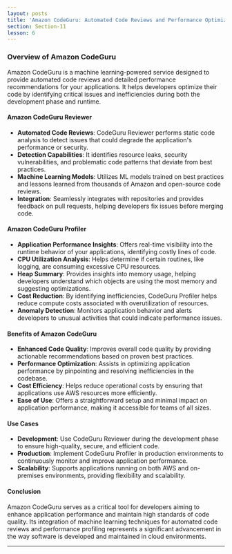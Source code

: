 ```yaml
---
layout: posts
title: 'Amazon CodeGuru: Automated Code Reviews and Performance Optimization'
section: Section-11
lesson: 6
---
```


### Overview of Amazon CodeGuru

Amazon CodeGuru is a machine learning-powered service designed to provide automated code reviews and detailed performance recommendations for your applications. It helps developers optimize their code by identifying critical issues and inefficiencies during both the development phase and runtime.

<!-- pagebreak -->

#### Amazon CodeGuru Reviewer

- **Automated Code Reviews**: CodeGuru Reviewer performs static code analysis to detect issues that could degrade the application's performance or security.
- **Detection Capabilities**: It identifies resource leaks, security vulnerabilities, and problematic code patterns that deviate from best practices.
- **Machine Learning Models**: Utilizes ML models trained on best practices and lessons learned from thousands of Amazon and open-source code reviews.
- **Integration**: Seamlessly integrates with repositories and provides feedback on pull requests, helping developers fix issues before merging code.

<!-- pagebreak -->

#### Amazon CodeGuru Profiler

- **Application Performance Insights**: Offers real-time visibility into the runtime behavior of your applications, identifying costly lines of code.
- **CPU Utilization Analysis**: Helps determine if certain routines, like logging, are consuming excessive CPU resources.
- **Heap Summary**: Provides insights into memory usage, helping developers understand which objects are using the most memory and suggesting optimizations.
- **Cost Reduction**: By identifying inefficiencies, CodeGuru Profiler helps reduce compute costs associated with overutilization of resources.
- **Anomaly Detection**: Monitors application behavior and alerts developers to unusual activities that could indicate performance issues.

<!-- pagebreak -->

#### Benefits of Amazon CodeGuru

- **Enhanced Code Quality**: Improves overall code quality by providing actionable recommendations based on proven best practices.
- **Performance Optimization**: Assists in optimizing application performance by pinpointing and resolving inefficiencies in the codebase.
- **Cost Efficiency**: Helps reduce operational costs by ensuring that applications use AWS resources more efficiently.
- **Ease of Use**: Offers a straightforward setup and minimal impact on application performance, making it accessible for teams of all sizes.

<!-- pagebreak -->

#### Use Cases

- **Development**: Use CodeGuru Reviewer during the development phase to ensure high-quality, secure, and efficient code.
- **Production**: Implement CodeGuru Profiler in production environments to continuously monitor and improve application performance.
- **Scalability**: Supports applications running on both AWS and on-premises environments, providing flexibility and scalability.

<!-- pagebreak -->

#### Conclusion

Amazon CodeGuru serves as a critical tool for developers aiming to enhance application performance and maintain high standards of code quality. Its integration of machine learning techniques for automated code reviews and performance profiling represents a significant advancement in the way software is developed and maintained in cloud environments.

---
